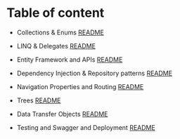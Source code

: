 # Table of content



* Collections & Enums [README](https://github.com/ammarAltarawneh/reading-notes/blob/main/Collections_%26_Enums.md)

* LINQ & Delegates [README](https://github.com/ammarAltarawneh/reading-notes/blob/main/LINQ%26Delegates.md)

* Entity Framework and APIs [README](https://github.com/ammarAltarawneh/reading-notes/blob/main/EntityFrameworkAndAPIs.md)

* Dependency Injection & Repository patterns [README](https://github.com/ammarAltarawneh/reading-notes/blob/main/DependencyInjection.md)

* Navigation Properties and Routing [README](https://github.com/ammarAltarawneh/reading-notes/blob/main/NavigationProperties%26Routing.md)

* Trees [README](https://github.com/ammarAltarawneh/reading-notes/blob/main/Trees.md)

* Data Transfer Objects [README](https://github.com/ammarAltarawneh/reading-notes/blob/main/DTOs.md)

* Testing and Swagger and Deployment [README](https://github.com/ammarAltarawneh/reading-notes/blob/main/TestingSwaggerDeployment.md)
